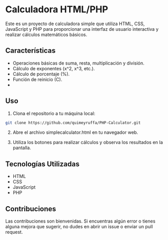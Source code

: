 # Calculadora HTML/PHP

Este es un proyecto de calculadora simple que utiliza HTML, CSS, JavaScript y PHP para proporcionar una interfaz de usuario interactiva y realizar cálculos matemáticos básicos.

## Características

- Operaciones básicas de suma, resta, multiplicación y división.
- Cálculo de exponentes (x^2, x^3, etc.).
- Cálculo de porcentaje (%).
- Función de reinicio (C).
- 
## Uso

1. Clona el repositorio a tu máquina local:

```bash
git clone https://github.com/quimeyruffa/PHP-Calculator.git
```
2. Abre el archivo simplecalculator.html en tu navegador web.

3. Utiliza los botones para realizar cálculos y observa los resultados en la pantalla.

## Tecnologías Utilizadas
- HTML
- CSS
- JavaScript
- PHP

## Contribuciones
Las contribuciones son bienvenidas. Si encuentras algún error o tienes alguna mejora que sugerir, no dudes en abrir un issue o enviar un pull request.
